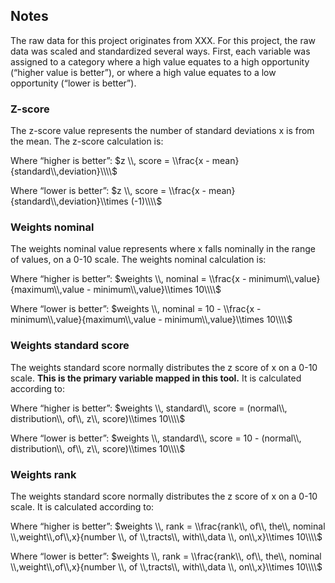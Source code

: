 
## Notes

The raw data for this project originates from XXX. For this project, the
raw data was scaled and standardized several ways. First, each variable
was assigned to a category where a high value equates to a high
opportunity (“higher value is better”), or where a high value equates to
a low opportunity (“lower is better”). <br>

### Z-score

The z-score value represents the number of standard deviations x is from
the mean. The z-score calculation is:

Where “higher is better”:
$z \\, score = \\frac{x - mean}{standard\\,deviation}\\\\$

Where “lower is better”:
$z \\, score = \\frac{x - mean}{standard\\,deviation}\\times (-1)\\\\$

### Weights nominal

The weights nominal value represents where x falls nominally in the
range of values, on a 0-10 scale. The weights nominal calculation is:

Where “higher is better”:
$weights \\, nominal = \\frac{x - minimum\\,value}{maximum\\,value - minimum\\,value}\\times 10\\\\$

Where “lower is better”:
$weights \\, nominal = 10 - \\frac{x - minimum\\,value}{maximum\\,value - minimum\\,value}\\times 10\\\\$

### Weights standard score

The weights standard score normally distributes the z score of x on a
0-10 scale. **This is the primary variable mapped in this tool.** It is
calculated according to:

Where “higher is better”:
$weights \\, standard\\, score = (normal\\, distribution\\, of\\, z\\, score)\\times 10\\\\$

Where “lower is better”:
$weights \\, standard\\, score = 10 - (normal\\, distribution\\, of\\, z\\, score)\\times 10\\\\$

### Weights rank

The weights standard score normally distributes the z score of x on a
0-10 scale. It is calculated according to:

Where “higher is better”:
$weights \\, rank = \\frac{rank\\, of\\, the\\, nominal \\,weight\\,of\\,x}{number \\, of \\,tracts\\, with\\,data \\, on\\,x}\\times 10\\\\$

Where “lower is better”:
$weights \\, rank = \\frac{rank\\, of\\, the\\, nominal \\,weight\\,of\\,x}{number \\, of \\,tracts\\, with\\,data \\, on\\,x}\\times 10\\\\$
